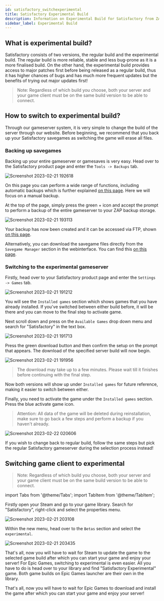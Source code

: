 ```yaml
---
id: satisfactory_switchexperimental
title: Satisfactory Experimental Build
description: Information on Experimental Build for Satisfactory from ZAP-Hosting - ZAP-Hosting.com documentation
sidebar_label: Experimental Build
---
```


## What is experimental build?
Satisfactory consists of two versions, the regular build and the experimental build. The regular build is more reliable, stable and less bug-prone as it is a more finalised build. On the other hand, the experimental build provides access to major patches first before being released as a regular build, thus it has higher chances of bugs and has much more frequent updates but the benefits of trying out major updates first!

> Note: Regardless of which build you choose, both your server and your game client must be on the same build version to be able to connect.

## How to switch to experimental build?
Through our gameserver system, it is very simple to change the build of the server through our website. Before beginning, we recommend that you back up your Satisfactory savegames as switching the game will erase all files.

### Backing up savegames
Backing up your entire gameserver or gamesaves is very easy. Head over to the Satisfactory product page and enter the `Tools -> Backups` tab.

![Screenshot 2023-02-21 192618](https://user-images.githubusercontent.com/42719082/220439833-3b8f24d4-75bd-42f2-84a5-df59206497e4.png)

On this page you can perform a wide range of functions, including automatic backups which is further explained [on this page](https://zap-hosting.com/guides/docs/en/gameserver_backups/). Here we will focus on a manual backup.

At the top of the page, simply press the green + icon and accept the prompt to perform a backup of the entire gameserver to your ZAP backup storage.

![Screenshot 2023-02-21 193113](https://user-images.githubusercontent.com/42719082/220440713-4f7acd14-3b9f-4f2b-a03d-72b8b1a9ec2d.png)

Your backup has now been created and it can be accessed via FTP, shown [on this page](https://zap-hosting.com/guides/docs/en/gameserver_ftpaccess/).

Alternatively, you can download the savegame files directly from the `Savegame Manager` section in the webinterface. You can find this [on this page](https://zap-hosting.com/guides/docs/en/satisfactory_savegame/).

### Switching to the experimental gameserver
Firstly, head over to your Satisfactory product page and enter the `Settings -> Games` tab.

![Screenshot 2023-02-21 191212](https://user-images.githubusercontent.com/42719082/220437310-bb85b189-e599-401d-a30c-35232ce0b46b.png)

You will see the `Installed games` section which shows games that you have already installed. If you've switched between either build before, it will be there and you can move to the final step to activate game.

Next scroll down and press on the `Available Games` drop down menu and search for "Satisfactory" in the text box.

![Screenshot 2023-02-21 191713](https://user-images.githubusercontent.com/42719082/220438422-c1f512c0-a0c3-4940-8423-0155b1692875.png)

Press the green download button and then confirm the setup on the prompt that appears. The download of the specified server build will now begin.

![Screenshot 2023-02-21 191956](https://user-images.githubusercontent.com/42719082/220438714-8dc8ccb2-24f1-4a12-86da-112edb58277d.png)

>The download may take up to a few minutes. Please wait till it finishes before continuing with the final step.

Now both versions will show up under `Installed games` for future reference, making it easier to switch between either.

Finally, you need to activate the game under the `Installed games` section. Press the blue activate game icon.

> Attention: All data of the game will be deleted during reinstallation, make sure to go back a few steps and perform a backup if you haven't already.

![Screenshot 2023-02-22 020606](https://user-images.githubusercontent.com/42719082/220502401-4738e1b7-e083-40e4-88f8-8e5e044f3270.png)

If you wish to change back to regular build, follow the same steps but pick the regular Satisfactory gameserver during the selection process instead!

## Switching game client to experimental
> Note: Regardless of which build you choose, both your server and your game client must be on the same build version to be able to connect.

import Tabs from '@theme/Tabs';
import TabItem from '@theme/TabItem';
<Tabs>

<TabItem value="Steam" label="Steam" default>
Firstly open your Steam and go to your game library. Search for "Satisfactory", right-click and select the properties menu.

![Screenshot 2023-02-21 203108](https://user-images.githubusercontent.com/42719082/220451989-b90762b7-0b13-4374-82e6-af24d3da321a.png)

Within the new menu, head over to the `Betas` section and select the `experimental`.

![Screenshot 2023-02-21 203435](https://user-images.githubusercontent.com/42719082/220452436-e30decc9-1a9d-4d4d-9aa6-5ff9681da1ef.png)

That's all, now you will have to wait for Steam to update the game to the selected game build after which you can start your game and enjoy your server!
</TabItem>
<TabItem value="Epic Games" label="Epic Games">
For Epic Games, switching to experimental is even easier. All you have to do is head over to your library and find "Satisfactory Experimental" game. Both game builds on Epic Games launcher are their own in the library.

That's all, now you will have to wait for Epic Games to download and install the game after which you can start your game and enjoy your server!

</TabItem>
</Tabs>